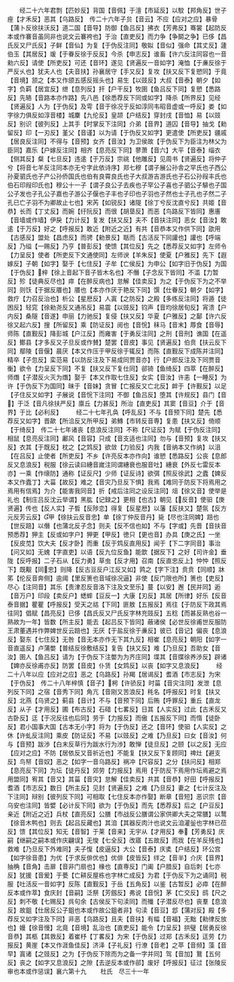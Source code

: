 <!-- { "loadSidebar": true } -->
　　经二十六年君剽【匹妙反】背国【音佩】于澶【市延反】以駮【邦角反】世子痤【才禾反】恶其【乌路反】　传二十六年子贠【音云】不应【应对之应】暴骨【蒲卜反徐扶沃反】道二国【音导】防御【鱼吕反】拂衣【芳弗反】骞裳【起防反本或作褰音虽同非也说文云褰袴也】于治【直吏反】而力争【争鬬之争】已侈【昌氏反又尸氏反】子鲜【音仙】为复【于伪反注同】敬姒【音似】强命【其丈反】蘧伯玉【其居反】瑗【于眷反徐于反反】今杀【申志反】谁畜【许六反注同容也一音勑六反】请使【所吏反】可还【音环】遂见【贤遍反一音如字】淹恤【于亷反徐于严反乆也】犹夫人也【夫音扶】孙襄居守【手又反】复攻【扶又反下复愬同】于竟【音境】颔之【本又作颌五感反摇头也】易生【以豉反】大叔【音泰】朝夕【如字】负羁【居宜反】绁【息列反】扞【户干反】牧圉【鱼吕反下同】复愬【悉路反】先辂【音路本亦作路】先八邑【徐悉荐反下同或如字】降杀【所界反】见经【贤遍反】人为【于伪反】及雩【音于徐况于反如淳同韦昭音虚或一呼反】娄【如字徐力俱反如淳音楼】城麇【九伦反】皇颉【户结反】穿封戌【音恤】易【以豉反】别识【彼列反】上其手【时掌反下注同】介弟【音界】道囚【音导】抽戈【勑留反】印【一刃反】堇父【音谨】以为请【于伪反又如字】更遣使【所吏反】疆戚【居良反注同】不得与【音预】女齐【音汝】为卫侯故【于伪反下为臣注为林父为臣同】嘉乐【户嫁反注同】相齐【息亮反下同】蓼萧【音六】大平【音泰】缁衣【侧其反】粲【七旦反】违逺【于万反】宗祧【他雕反】见周书【贤遍反】将仲子兮【将音七羊反注同本亦无兮字此依诗序】郑七穆【谓子展公孙舎之罕氏也子西公孙夏驷氏也子产公孙侨国氏也伯有良霄良氏也子大叔游吉游氏也子石公孙叚丰氏也伯石印叚印氏也】穆公十一子【谓子良公子去疾也子罕公子喜也子驷公子騑也子国公子发也子孔公子嘉也子游公子偃也子丰也子印也子羽也子然也士子孔也子然二子孔已亡子羽不为卿故止七也】宋芮【如锐反】诸隄【徐丁兮反沈直兮反】共姬【音恭】长而【丁丈反】而婉【纡阮反】而很【胡垦反】而恶【鸟路反下皆同】惠廧【音墙或作墙】伊戾【力计反】复发【扶又反】夫不【音扶注同】恶女【音汝】敢逺【于万反】好之【呼报反】敢近【附近之近】有共【音恭本又作供下同】欿用【古感反】盟处【昌虑反】而骋【勑景反】聒而【古活反下同讙也】讙也【呼端反】乃缢【一赐反】乃亨【普彭反】使馈【其位反】先之【悉荐反又如字】左师令【力呈反】使者【所吏反下文通使同】左师谀【羊朱反】使夏【户雅反】先下【遐嫁反】子朝【如字】娶于【七住反】子牟【亡侯反】为申公【如字旧于伪反】为国【于伪反】梓【徐上音起下音子皆木名也】不僭【子念反下皆同】不滥【力暂反】殄【徒典反尽也】瘁【在醉反病也】怠解【佳卖反】为之【于伪反下为之不举同】则饫【于据反餍也】餍也【本亦作厌于艳反下同】馔【仕眷反】朝夕【如字】救疗【力召反治也】析公【星厯反】人寘【之防反】之殿【多练反注同】将遁【徒困反】轻窕【徐勑尧反又通吊反】易震【以豉反】钧声【音均徐居旬反】宵溃【户内反】桑隧【音遂】申丽【力驰反】复侵【扶又反】华夏【户雅反】之鄐【许六反徐又起六反】搜【所留反】乘【防证反】阅也【音恱】秣马【音末】蓐食【音辱】师陈【直觐反】降彭城【户江反】而雍害【于勇反注同】之刑【音刑】谯国【在遥反】鄼县【才多反又子旦反或作賛】楚罢【音皮】事见【贤遍反】伯贲【扶云反下同】鄢陵【音偃】晨厌【本又作压于甲反徐于辄反】而陈【直觐反下成陈并注同】精卒【子忽反】栾范易【以防反注及下易成同贾音亦】行【户郎反注及下同贾音衡】欲令【力呈反下同】不复【扶又反下复仕同】郤锜【鱼绮反】四萃【在醉反】师熸【子潜反火灭为熸】娶于【本又作取七住反】女实【音汝】许恚【一睡反】为许【于伪反下为国同】昧于【音妹】贪冒【亡报反又亡北反】衅于【许觐反】以足【子住反又如字】子展说【音恱下注同】不御【鱼吕反】堕其【许规反】县门【音】于泛【音凡徐扶严反】廪丘【力甚反】所治【直吏反】其窦【音豆】介于【音界】于比【必利反】
　　经二十七年孔奂【呼乱反】不与【音预下同】楚先【悉荐反又如字】晋歃【所洽反又所甲反】弟鱄【市转反音専】复患【扶又反】倚顺【于绮反】　传二十七年诸丧【息浪反注同】不称【尺证反】为赋【于伪反注同】相鼠【息亮反注同】鄘风【音容】只成【音支适也注同】勿与【音预】复攻【扶又反】衣其【于既反】枕之【之鸩反】欲敛【力验反】内我【音纳本又作纳】以沮【在吕反】止使者【所吏反】不乡【许亮反本亦作向】谁愬【悉路反】公丧【息郎反又息浪反】税服【徐云读曰繐音嵗注同谓繐衰也服音吐】繐衰【外反七雷反本亦】一乘【作缞防】通称【证反尺】少师【证反诗】欲弭【照反徐武】之蠹【婢反本又作蠹丁】大菑【故反】难之【音灾乃旦反下惧】我焉【难同于防反下将焉用之焉用有信焉】为介【能害我同音】折【戒后注同之设反注同】俎【徐又音】使举是礼也【制庄吕反沈云举谓】黑肱【记録之】更相【也古】朝见【反音】使驲【庚贤遍】传也【反人实】子晳【反陟恋】得复【反星厯】以藩【反扶又】楚氛【反方元反芳云反】甲【徐扶云反音忠】单【徐丁仲反音丹】毙【尽也注同婢】踣也【世反踣】以僭【也蒲北反子念】则夫【反不信也如】不与【字或】先晋【音扶音预悉荐】狎主【反或如字户】狎更【甲反】徳只【更也音】办具【庚之氏】一坐【反皮苋】饮大夫【反才卧】而重【反于鸩反直用反】闻于【下二字同音】事治【问又如】无媿【字直吏】以语【反九位反鱼】能歆【据反下】之好【司许金】垂陇【反呼报】二子石从【反力勇】草虫【反才用】召南【反直忠反上】忡忡【照反下】既觏【同忠】则降【反古豆反户江反又如】鹑之【字下注】贲贲【同顺】牀笫【伦反音奔侧】逾阈【里反箦也音域徐况逼】非使【反门限也所】箦也【吏反】尽心【注同音】其乐【责津忍反音洛下注及文至乐】蔓【以安】邂【民并同】逅【音万户】印段【卖反户】蟋蟀【豆反一】大康【刃反】其居【所律】好乐【反音泰音据】瞿瞿【呼报反】受天之祜【下同】匪敖【五报反】焉往【于防反下政其焉往同】倡赋【昌亮反】已侈【昌氏反又尸氏反字林充豉反】五稔【而甚反熟也谷一熟故为一年】皆数【所主反】能去【起吕反下皆同】蔽诸侯【必世反徐甫世反服防王肃董遇并作弊婢世反云踣也】无厌【于盐反徐于亷反】彼已【音记】偏丧【息浪反】娶东【七住反】无咎【音无本亦作无下其九反】相崔【息亮反】朝阳【如字一音直遥反】卢蒲嫳【普结反徐敷结反】复告【扶又反】难【乃旦反】吾助女【音汝】圉人【鱼吕反】请为【于伪反下注嫳为为齐庄同】堞其【音牒徐养渉反】辟诸【婢亦反徐甫亦反】防罢【音皮】仆赁【女鸩反】以丧【如字又息浪反】
　　经二十八年以应【应对之应】恶之【乌路反】孙羯【居谒反】耆酒【市志反】为宋【于伪反】　传二十八年梓慎【音子】枵【许骄反】时菑【音灾注同】发泄【息列反下同】之宿【音秀下同】角亢【音刚又苦浪反】秏名【呼报反】时复【扶又反】北燕【乌贤之】蓟县【音计】不与【音预下同】后贿【呼罪反】重丘【直龙反】从子【才用反】圃【布古反】石碏【七畧反】日其【人实反】过此【古禾反又古卧反】迋【于况反往也后同】劳于【力报反】而傲【五报反下同】而惰【徒卧反】君小国事大国【古本无小字】将为【于伪反】还之【音环】使驲【人实反】之休【许虬反注同】乘皮【防证反】不易【以豉反】之难【乃旦反】曰女【音汝】何与【音预】跋渉【白末反草行为跋水行为渉】敢惮【徒旦反】之颐【以之反】无应【应对之应】不防【居依反又音祈近也】不能复【扶又反下复顾同】禆灶【避支反】鸟帑【音奴】恶之【如字一音乌路反】祸冲【尺容反】之分【扶问反】相郑【息亮反下同】为坛【徒丹反】郊劳【力报反】焉用【于防反下焉用作坛焉避之焉用盟同】宥其【音又】其菑【音灾】怠解【佳卖反】共其【音恭】好田【呼报反】耆酒【市志反】数日【所主反】见封【贤遍反】之难【乃旦反】妻之【七计反注及下注同】辩别【彼列反下同】可相取【七住反本亦作娶】断章【音短】恶识宗【音乌安也注同】皆嬖【必计反下同】欲为【于伪反】而先【悉荐反】后之【户豆反】亲近【附近之近】兵杖【直亮反】公膳【市战反公膳谓公家供卿大夫之常膳】以鹜【徐音木鸭也】则去【起吕反藏也】其洎【其器反肉汁也说文云洎灌釡也字林已莅反】馈【其位反】知无【音智】于莱【音来】无宇从【才用反】奉【芳勇反】庆嗣【继嗣之嗣本或作庆翩误】无悛【七全反】改寤【五故反】而戕【在羊反残也】救难【乃旦反下外难同】夫子愎【皮逼反】大公【音泰】庆奊【户结反】环公宫【如字徐音患】为优【于求反俳优也】优俳【皮皆反】绊之【音半】介庆【音界】抽桷【音角】击扉【音非门扇也】椽也【直専反】门阖【户腊反】自后刺【七亦反】犹援【音爰】于甍【亡耕反屋栋也字林亡成反】为君【于伪反下为之诵同】税服【吐活反一音如字】反陈【直觐反】于岳【五角反】以鉴【古暂反】必瘁【在醉反本或作萃】食庆封【音嗣】泛祭【芳劔反】弗说【音恱】茅【亡交反】鸱【尺之反】刺不敬【七赐反】呉句余【古侯反下句渎同】而殱【子潜反尽也】丧羣【息浪反】故鉏【仕居反公子鉏也本或作故公鉏者非】句渎【音豆】邶【蒲对反】殿【多荐反又如字注及下同】非恶【乌路反】且夫【音扶】有幅【音福】无黜【勑律反放也】嫚【徐音慢】北竟【音境】乱治也【直吏反】能令【力呈反】拱璧【居勇反徐音恭】其柩【其救反】着崔杼【丁畧反】为宋【于伪反】过郑【古禾反】迋劳【力报反】黄崖【本又作涯鱼佳反】济泽【子礼反】行潦【音老】之苹【音频】藻【音早】寘诸【之豉反】之为【于伪反下除而为之备一字并同】驾【音加】鵞【五何反】丧之【如字又息浪反】之隙【去逆反本或作郤】废好【呼报反】征过【张陵反审也本或作惩误】襄六第十九
　　杜氏　尽三十一年
